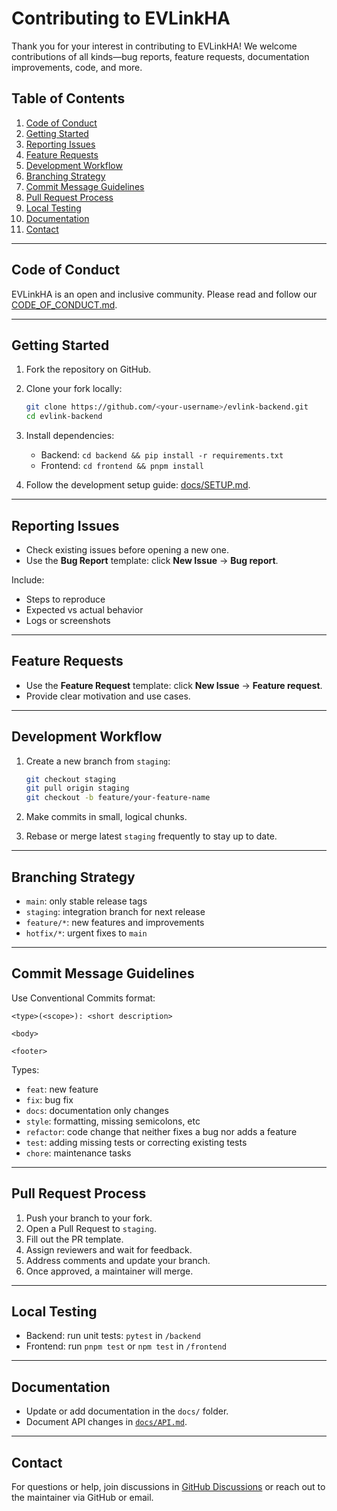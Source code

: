 # Contributing to EVLinkHA

Thank you for your interest in contributing to EVLinkHA! We welcome contributions of all kinds—bug reports, feature requests, documentation improvements, code, and more.

## Table of Contents

1. [Code of Conduct](#code-of-conduct)
2. [Getting Started](#getting-started)
3. [Reporting Issues](#reporting-issues)
4. [Feature Requests](#feature-requests)
5. [Development Workflow](#development-workflow)
6. [Branching Strategy](#branching-strategy)
7. [Commit Message Guidelines](#commit-message-guidelines)
8. [Pull Request Process](#pull-request-process)
9. [Local Testing](#local-testing)
10. [Documentation](#documentation)
11. [Contact](#contact)

---

## Code of Conduct

EVLinkHA is an open and inclusive community. Please read and follow our [CODE\_OF\_CONDUCT.md](CODE_OF_CONDUCT.md).

---

## Getting Started

1. Fork the repository on GitHub.
2. Clone your fork locally:

   ```bash
   git clone https://github.com/<your-username>/evlink-backend.git
   cd evlink-backend
   ```
3. Install dependencies:

   * Backend: `cd backend && pip install -r requirements.txt`
   * Frontend: `cd frontend && pnpm install`
4. Follow the development setup guide: [docs/SETUP.md](docs/SETUP.md).

---

## Reporting Issues

* Check existing issues before opening a new one.
* Use the **Bug Report** template: click **New Issue** → **Bug report**.

Include:

* Steps to reproduce
* Expected vs actual behavior
* Logs or screenshots

---

## Feature Requests

* Use the **Feature Request** template: click **New Issue** → **Feature request**.
* Provide clear motivation and use cases.

---

## Development Workflow

1. Create a new branch from `staging`:

   ```bash
   git checkout staging
   git pull origin staging
   git checkout -b feature/your-feature-name
   ```
2. Make commits in small, logical chunks.
3. Rebase or merge latest `staging` frequently to stay up to date.

---

## Branching Strategy

* `main`: only stable release tags
* `staging`: integration branch for next release
* `feature/*`: new features and improvements
* `hotfix/*`: urgent fixes to `main`

---

## Commit Message Guidelines

Use Conventional Commits format:

```
<type>(<scope>): <short description>

<body>

<footer>
```

Types:

* `feat`: new feature
* `fix`: bug fix
* `docs`: documentation only changes
* `style`: formatting, missing semicolons, etc
* `refactor`: code change that neither fixes a bug nor adds a feature
* `test`: adding missing tests or correcting existing tests
* `chore`: maintenance tasks

---

## Pull Request Process

1. Push your branch to your fork.
2. Open a Pull Request to `staging`.
3. Fill out the PR template.
4. Assign reviewers and wait for feedback.
5. Address comments and update your branch.
6. Once approved, a maintainer will merge.

---

## Local Testing

* Backend: run unit tests: `pytest` in `/backend`
* Frontend: run `pnpm test` or `npm test` in `/frontend`

---

## Documentation

* Update or add documentation in the `docs/` folder.
* Document API changes in [`docs/API.md`](docs/API.md).

---

## Contact

For questions or help, join discussions in [GitHub Discussions](https://github.com/rogasp/evlink-backend/discussions) or reach out to the maintainer via GitHub or email.
